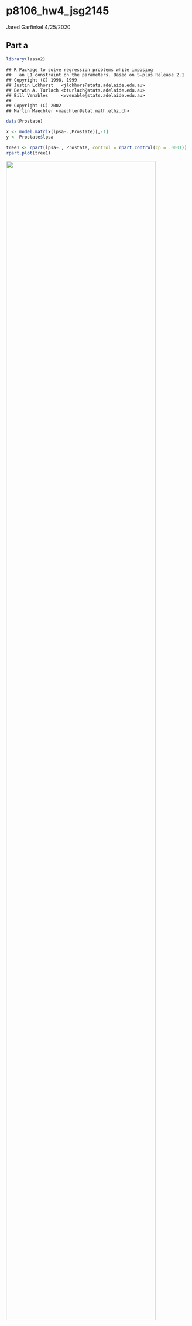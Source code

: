 p8106\_hw4\_jsg2145
================
Jared Garfinkel
4/25/2020

## Part a

``` r
library(lasso2)
```

    ## R Package to solve regression problems while imposing
    ##   an L1 constraint on the parameters. Based on S-plus Release 2.1
    ## Copyright (C) 1998, 1999
    ## Justin Lokhorst   <jlokhors@stats.adelaide.edu.au>
    ## Berwin A. Turlach <bturlach@stats.adelaide.edu.au>
    ## Bill Venables     <wvenable@stats.adelaide.edu.au>
    ## 
    ## Copyright (C) 2002
    ## Martin Maechler <maechler@stat.math.ethz.ch>

``` r
data(Prostate)

x <- model.matrix(lpsa~.,Prostate)[,-1]
y <- Prostate$lpsa
```

``` r
tree1 <- rpart(lpsa~., Prostate, control = rpart.control(cp = .0001))
rpart.plot(tree1)
```

<img src="p8106_hw4_jsg2145_files/figure-gfm/unnamed-chunk-2-1.png" width="90%" />

``` r
tree1$cptable
```

    ##           CP nsplit rel error    xerror       xstd
    ## 1 0.34710828      0 1.0000000 1.0143403 0.16245353
    ## 2 0.18464743      1 0.6528917 0.9125905 0.11791692
    ## 3 0.05931585      2 0.4682443 0.7062024 0.09314601
    ## 4 0.03475635      3 0.4089284 0.6953459 0.09154332
    ## 5 0.03460901      4 0.3741721 0.6624257 0.08981879
    ## 6 0.02156368      5 0.3395631 0.6242826 0.08125728
    ## 7 0.02146995      6 0.3179994 0.5961802 0.07868036
    ## 8 0.00010000      7 0.2965295 0.5960248 0.07900179

``` r
cpTable <- printcp(tree1)
```

    ## 
    ## Regression tree:
    ## rpart(formula = lpsa ~ ., data = Prostate, control = rpart.control(cp = 1e-04))
    ## 
    ## Variables actually used in tree construction:
    ## [1] lcavol  lweight pgg45  
    ## 
    ## Root node error: 127.92/97 = 1.3187
    ## 
    ## n= 97 
    ## 
    ##         CP nsplit rel error  xerror     xstd
    ## 1 0.347108      0   1.00000 1.01434 0.162454
    ## 2 0.184647      1   0.65289 0.91259 0.117917
    ## 3 0.059316      2   0.46824 0.70620 0.093146
    ## 4 0.034756      3   0.40893 0.69535 0.091543
    ## 5 0.034609      4   0.37417 0.66243 0.089819
    ## 6 0.021564      5   0.33956 0.62428 0.081257
    ## 7 0.021470      6   0.31800 0.59618 0.078680
    ## 8 0.000100      7   0.29653 0.59602 0.079002

``` r
plotcp(tree1)
```

<img src="p8106_hw4_jsg2145_files/figure-gfm/unnamed-chunk-2-2.png" width="90%" />

``` r
minErr <- which.min(cpTable[,4])
# minimum cross-validation error
tree3 <- prune(tree1, cp = cpTable[minErr,1])
# 1SE rule
tree4 <- prune(tree1, cp = cpTable[cpTable[,4]<cpTable[minErr,4]+cpTable[minErr,5],1][1])

rpart.plot(tree3)
```

<img src="p8106_hw4_jsg2145_files/figure-gfm/unnamed-chunk-2-3.png" width="90%" />

``` r
rpart.plot(tree4)
```

<img src="p8106_hw4_jsg2145_files/figure-gfm/unnamed-chunk-2-4.png" width="90%" />

``` r
ctrl1 = trainControl(method = "repeatedcv", number = 10, repeats = 5)

set.seed(22)
tree_caret_cv = train(x, y, method = "rpart",
                   tuneGrid = data.frame(cp = seq(.001, 1, length = 1000)),
                   trControl = ctrl1)

tree_caret_cv$bestTune
```

    ##       cp
    ## 13 0.013

``` r
ggplot(tree_caret_cv, highlight = TRUE)
```

<img src="p8106_hw4_jsg2145_files/figure-gfm/rpart in caret-1.png" width="90%" />

``` r
tree_caret_cv$finalModel$cptable
```

    ##           CP nsplit rel error
    ## 1 0.34710828      0 1.0000000
    ## 2 0.18464743      1 0.6528917
    ## 3 0.05931585      2 0.4682443
    ## 4 0.03475635      3 0.4089284
    ## 5 0.03460901      4 0.3741721
    ## 6 0.02156368      5 0.3395631
    ## 7 0.02146995      6 0.3179994
    ## 8 0.00000000      7 0.2965295

``` r
rpart.plot(tree_caret_cv$finalModel)
```

<img src="p8106_hw4_jsg2145_files/figure-gfm/rpart in caret-2.png" width="90%" />

``` r
set.seed(22)
tree_caret_1se <- train(x, y,
                   method = "rpart",
                   tuneGrid = data.frame(cp = seq(.001, 1, length = 1000)), 
                   trControl = trainControl(method = "repeatedcv", number = 10, repeats = 5,
                                            selectionFunction = "oneSE"))

tree_caret_1se$bestTune
```

    ##       cp
    ## 25 0.025

``` r
ggplot(tree_caret_1se, highlight = TRUE) + theme_bw()
```

<img src="p8106_hw4_jsg2145_files/figure-gfm/rpart in caret-3.png" width="90%" />

``` r
tree_caret_1se$finalModel$cptable
```

    ##           CP nsplit rel error
    ## 1 0.34710828      0 1.0000000
    ## 2 0.18464743      1 0.6528917
    ## 3 0.05931585      2 0.4682443
    ## 4 0.03475635      3 0.4089284
    ## 5 0.03460901      4 0.3741721
    ## 6 0.02500000      5 0.3395631

``` r
rpart.plot(tree_caret_1se$finalModel)
```

<img src="p8106_hw4_jsg2145_files/figure-gfm/rpart in caret-4.png" width="90%" />

``` r
set.seed(22)
resamp <- resamples(list(minErr = tree_caret_cv,
                         oneSE = tree_caret_1se))

ggplot(resamp)
```

<img src="p8106_hw4_jsg2145_files/figure-gfm/rpart in caret-5.png" width="90%" />

``` r
summary(resamp)
```

    ## 
    ## Call:
    ## summary.resamples(object = resamp)
    ## 
    ## Models: minErr, oneSE 
    ## Number of resamples: 50 
    ## 
    ## MAE 
    ##             Min.   1st Qu.    Median      Mean   3rd Qu.     Max. NA's
    ## minErr 0.4519217 0.6201402 0.7089144 0.7244433 0.8258116 1.010807    0
    ## oneSE  0.4712642 0.6527670 0.7582356 0.7366359 0.8261562 1.010807    0
    ## 
    ## RMSE 
    ##             Min.   1st Qu.    Median      Mean   3rd Qu.     Max. NA's
    ## minErr 0.5366273 0.7021520 0.8576688 0.8494137 0.9487340 1.171649    0
    ## oneSE  0.5739553 0.7572611 0.8939170 0.8716841 0.9600888 1.165925    0
    ## 
    ## Rsquared 
    ##                Min.   1st Qu.    Median      Mean   3rd Qu.      Max. NA's
    ## minErr 1.444536e-05 0.3509990 0.4734469 0.4871524 0.6473874 0.8345701    0
    ## oneSE  2.321338e-02 0.3337917 0.4426040 0.4561976 0.6124944 0.8016926    0

## Part b

``` r
final_tree = rpart(formula = lpsa ~ ., data = Prostate, control = rpart.control(cp = 0.1))
rpart.plot(final_tree)
```

<img src="p8106_hw4_jsg2145_files/figure-gfm/unnamed-chunk-3-1.png" width="90%" />

## Part c

``` r
bagging_grid <- expand.grid(mtry = 8,
                       splitrule = "variance",
                       min.node.size = 1:20)
set.seed(22)
bagging_fit <- train(x, y, 
                method = "ranger",
                tuneGrid = bagging_grid,
                trControl = ctrl1,
                importance = "impurity")

ggplot(bagging_fit, highlight = TRUE)
```

<img src="p8106_hw4_jsg2145_files/figure-gfm/unnamed-chunk-4-1.png" width="90%" />

``` r
bagging_fit$results[which.min(bagging_fit$results[,5]),]
```

    ##    mtry splitrule min.node.size      RMSE  Rsquared       MAE    RMSESD
    ## 20    8  variance            20 0.7600798 0.5993522 0.6307274 0.1594892
    ##    RsquaredSD     MAESD
    ## 20  0.1557015 0.1432667

``` r
barplot(sort(ranger::importance(bagging_fit$finalModel), 
             decreasing = FALSE), 
        las = 2, 
        horiz = TRUE, 
        cex.names = 0.7,
        col = colorRampPalette(colors = c("darkred",
                                          "white",
                                          "darkblue"))(19))
```

<img src="p8106_hw4_jsg2145_files/figure-gfm/unnamed-chunk-4-2.png" width="90%" />

## Part d

``` r
randfor_grid <- expand.grid(mtry = 1:7,
                       splitrule = "variance",
                       min.node.size = 1:15)
set.seed(22)
randfor_fit <- train(x, y, 
                method = "ranger",
                tuneGrid = randfor_grid,
                trControl = ctrl1,
                importance = 'permutation')

ggplot(randfor_fit, highlight = TRUE)
```

<img src="p8106_hw4_jsg2145_files/figure-gfm/unnamed-chunk-5-1.png" width="90%" />

``` r
randfor_fit$results[which.min(randfor_fit$results[,5]),]
```

    ##    mtry splitrule min.node.size    RMSE  Rsquared       MAE    RMSESD
    ## 14    1  variance            14 0.79687 0.5607409 0.6386306 0.1956834
    ##    RsquaredSD     MAESD
    ## 14  0.1515241 0.1477475

``` r
barplot(sort(ranger::importance(randfor_fit$finalModel), decreasing = FALSE), 
        las = 2, horiz = TRUE, cex.names = 0.7,
        col = colorRampPalette(colors = c("darkred","white","darkblue"))(19))
```

<img src="p8106_hw4_jsg2145_files/figure-gfm/unnamed-chunk-5-2.png" width="90%" />

## Part e

``` r
gbm_grid <- expand.grid(
  n.trees = seq(1, 5000, 100), 
  interaction.depth = 2:10,
  shrinkage = c(0.001,0.003,0.005), 
  n.minobsinnode = 1)

set.seed(22)
gbm_fit <- train(x, y,
                 method = "gbm",
                 tuneGrid = gbm_grid,
                 trControl = ctrl1,
                 verbose = FALSE)

ggplot(gbm_fit, highlight = T) + theme_bw()
```

<img src="p8106_hw4_jsg2145_files/figure-gfm/unnamed-chunk-6-1.png" width="90%" />

``` r
summary(gbm_fit$finalModel, las = 2, cBars = 19, cex.names = 0.6)
```

<img src="p8106_hw4_jsg2145_files/figure-gfm/unnamed-chunk-6-2.png" width="90%" />

    ##             var   rel.inf
    ## lcavol   lcavol 54.953514
    ## lweight lweight 17.796552
    ## svi         svi  7.396924
    ## pgg45     pgg45  5.933298
    ## lcp         lcp  5.624608
    ## age         age  4.381118
    ## lbph       lbph  2.419184
    ## gleason gleason  1.494802

## Part f

``` r
resamp2 = resamples(list(minErr = tree_caret_cv, 
                         min_1se = tree_caret_1se,
                         randomForest = randfor_fit,
                         boosting = gbm_fit))
summary(resamp2)
```

    ## 
    ## Call:
    ## summary.resamples(object = resamp2)
    ## 
    ## Models: minErr, min_1se, randomForest, boosting 
    ## Number of resamples: 50 
    ## 
    ## MAE 
    ##                   Min.   1st Qu.    Median      Mean   3rd Qu.      Max.
    ## minErr       0.4519217 0.6201402 0.7089144 0.7244433 0.8258116 1.0108066
    ## min_1se      0.4712642 0.6527670 0.7582356 0.7366359 0.8261562 1.0108066
    ## randomForest 0.3586373 0.5110769 0.6101846 0.6202786 0.6995581 0.9570076
    ## boosting     0.3662583 0.5171184 0.6064738 0.6124641 0.7035913 0.9653459
    ##              NA's
    ## minErr          0
    ## min_1se         0
    ## randomForest    0
    ## boosting        0
    ## 
    ## RMSE 
    ##                   Min.   1st Qu.    Median      Mean   3rd Qu.     Max.
    ## minErr       0.5366273 0.7021520 0.8576688 0.8494137 0.9487340 1.171649
    ## min_1se      0.5739553 0.7572611 0.8939170 0.8716841 0.9600888 1.165925
    ## randomForest 0.5098127 0.6130050 0.7267068 0.7512219 0.8499004 1.118397
    ## boosting     0.4278317 0.6470290 0.7257828 0.7483030 0.8626489 1.051423
    ##              NA's
    ## minErr          0
    ## min_1se         0
    ## randomForest    0
    ## boosting        0
    ## 
    ## Rsquared 
    ##                      Min.   1st Qu.    Median      Mean   3rd Qu.
    ## minErr       1.444536e-05 0.3509990 0.4734469 0.4871524 0.6473874
    ## min_1se      2.321338e-02 0.3337917 0.4426040 0.4561976 0.6124944
    ## randomForest 3.496955e-01 0.5102101 0.5926669 0.6082333 0.6851048
    ## boosting     3.563333e-01 0.4902781 0.6031274 0.6184048 0.7532405
    ##                   Max. NA's
    ## minErr       0.8345701    0
    ## min_1se      0.8016926    0
    ## randomForest 0.8995859    0
    ## boosting     0.9214752    0

``` r
bwplot(resamp2, metric = "RMSE")
```

<img src="p8106_hw4_jsg2145_files/figure-gfm/unnamed-chunk-7-1.png" width="90%" />
